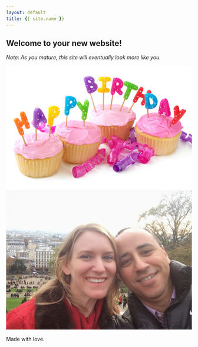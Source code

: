 ```yaml
---
layout: default
title: {{ site.name }}
---
```


## Welcome to your new website! 
_Note: As you mature, this site will eventually look more like you._

![A birthday cake.](/images/birthday_cake.jpg)
![Paris](/images/paris1.jpg)

Made with love.